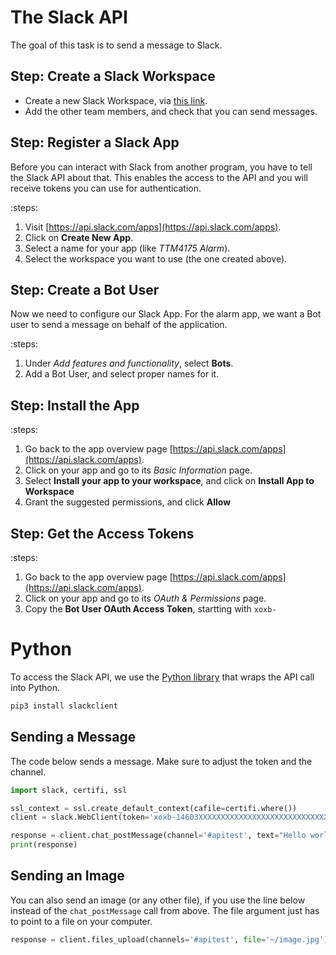 # The Slack API

The goal of this task is to send a message to Slack.


## Step: Create a Slack Workspace

* Create a new Slack Workspace, via [this link](https://slack.com/create#email).
* Add the other team members, and check that you can send messages.


## Step: Register a Slack App

Before you can interact with Slack from another program, you have to tell the Slack API about that.
This enables the access to the API and you will receive tokens you can use for authentication.


:steps:
1. Visit [https://api.slack.com/apps](https://api.slack.com/apps).
2. Click on **Create New App**.
3. Select a name for your app (like _TTM4175 Alarm_).
4. Select the workspace you want to use (the one created above).

## Step: Create a Bot User

Now we need to configure our Slack App. For the alarm app, we want a Bot user to send a message on behalf of the application. 

:steps:
1. Under _Add features and functionality_, select **Bots**.
2. Add a Bot User, and select proper names for it.


## Step: Install the App

:steps:
1. Go back  to the app overview page [https://api.slack.com/apps](https://api.slack.com/apps).
2. Click on your app and go to its _Basic Information_ page.
3. Select **Install your app to your workspace**, and click on **Install App to Workspace**
4. Grant the suggested permissions, and click **Allow**


## Step: Get the Access Tokens


:steps:
1. Go back  to the app overview page [https://api.slack.com/apps](https://api.slack.com/apps).
2. Click on your app and go to its _OAuth & Permissions_ page.
3. Copy the **Bot User OAuth Access Token**, startting with `xoxb-`


# Python

To access the Slack API, we use the [Python library](https://slack.dev/python-slackclient/) that wraps the API call into Python.


```bash
pip3 install slackclient
```

## Sending a Message

The code below sends a message. Make sure to adjust the token and the channel.

```python
import slack, certifi, ssl

ssl_context = ssl.create_default_context(cafile=certifi.where())
client = slack.WebClient(token='xoxb-14603XXXXXXXXXXXXXXXXXXXXXXXXXXXXXXXXXXXXXXXXX', ssl=ssl_context)

response = client.chat_postMessage(channel='#apitest', text="Hello world!")
print(response)
```


## Sending an Image

You can also send an image (or any other file), if you use the line below instead of the `chat_postMessage` call from above. 
The file argument just has to point to a file on your computer.

```python
response = client.files_upload(channels='#apitest', file='~/image.jpg')
```